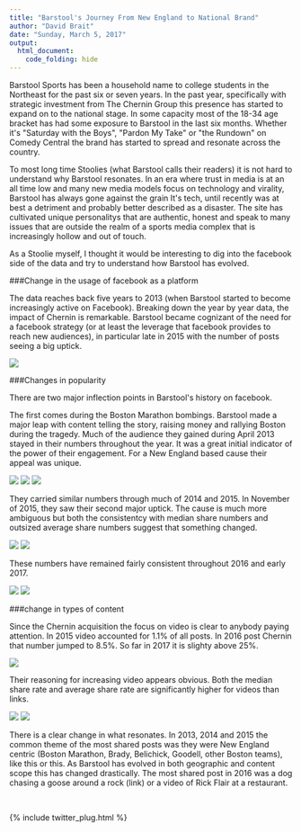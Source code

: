 ```yaml
---
title: "Barstool's Journey From New England to National Brand"
author: "David Brait"
date: "Sunday, March 5, 2017"
output: 
  html_document:
    code_folding: hide
---
```


Barstool Sports has been a household name to college students in the Northeast for the past six or seven years.  In the past year, specifically with strategic investment from The Chernin Group this presence has started to expand on to the national stage.  In some capacity most of the 18-34 age bracket has had some exposure to Barstool in the last six months.  Whether it's "Saturday with the Boys", "Pardon My Take" or "the Rundown" on Comedy Central the brand has started to spread and resonate across the country.

To most long time Stoolies (what Barstool calls their readers) it is not hard to understand why Barstool resonates.  In an era where trust in media is at an all time low and many new media models focus on technology and virality, Barstool has always gone against the grain  It's tech, until recently was at best a detriment and probably better described as a disaster.  The site has cultivated unique personalitys that are authentic, honest and speak to many issues that are outside the realm of a sports media complex that is increasingly hollow and out of touch.

As a Stoolie myself, I thought it would be interesting to dig into the facebook side of the data and try to understand how Barstool has evolved.

###Change in the usage of facebook as a platform

The data reaches back five years to 2013 (when Barstool started to become increasingly active on Facebook).  Breaking down the year by year data, the impact of Chernin is remarkable.  Barstool became cognizant of the need for a facebook strategy (or at least the leverage that facebook provides to reach new audiences), in particular late in 2015 with the number of posts seeing a big uptick.

<img src="img/num_posts_year.png">

###Changes in popularity

There are two major inflection points in Barstool's history on facebook.

The first comes during the Boston Marathon bombings.  Barstool made a major leap with content telling the story, raising money and rallying Boston during the tragedy.  Much of the audience they gained during April 2013 stayed in their numbers throughout the year.  It was a great initial indicator of the power of their engagement.  For a New England based cause their appeal was unique.

<img src ="img/avg_shares_2013.png">
<img src="img/avg_shares_2013.png">
<img src="img/med_shares_2013.png">

They carried similar numbers through much of 2014 and 2015.  In November of 2015, they saw their second major uptick.  The cause is much more ambiguous but both the consistentcy with median share numbers and outsized average share numbers suggest that something changed.

<img src="img/med_shares_2015.png">
<img src="img/avg_shares_2015.png">

These numbers have remained fairly consistent throughout 2016 and early 2017.

<img src="img/avg_shares_2016.png">
<img src="img/med_shares_2016.png">

###change in types of content

Since the Chernin acquisition the focus on video is clear to anybody paying attention.  In 2015 video accounted for 1.1% of all posts.  In 2016 post Chernin that number jumped to 8.5%.  So far in 2017 it is slighty above 25%.

<img src="img/media_types.png">

Their reasoning for increasing video appears obvious.  Both the median share rate and average share rate are significantly higher for videos than links.  

<img src="img/med_shares_media_since_2015.png">
<img src="img/avg_shares_media_since_2015.png">

There is a clear change in what resonates.  In 2013, 2014 and 2015 the common theme of the most shared posts was they were New England centric (Boston Marathon, Brady, Belichick, Goodell, other Boston teams), like this or this.  As Barstool has evolved in both geographic and content scope this has changed drastically.  The most shared post in 2016 was a dog chasing a goose around a rock (link) or a video of Rick Flair at a restaurant.  

&nbsp;

{% include twitter_plug.html %}
